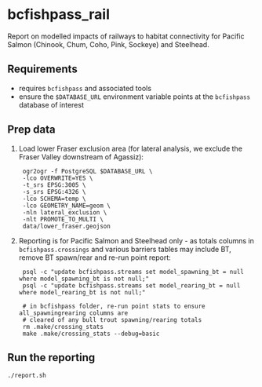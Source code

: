 # bcfishpass_rail

Report on modelled impacts of railways to habitat connectivity for Pacific Salmon (Chinook, Chum, Coho, Pink, Sockeye) and Steelhead.

## Requirements

- requires `bcfishpass` and associated tools
- ensure the `$DATABASE_URL` environment variable points at the `bcfishpass` database of interest

## Prep data

1. Load lower Fraser exclusion area (for lateral analysis, we exclude the Fraser Valley downstream of Agassiz):

        ogr2ogr -f PostgreSQL $DATABASE_URL \
        -lco OVERWRITE=YES \
        -t_srs EPSG:3005 \
        -s_srs EPSG:4326 \
        -lco SCHEMA=temp \
        -lco GEOMETRY_NAME=geom \
        -nln lateral_exclusion \
        -nlt PROMOTE_TO_MULTI \
        data/lower_fraser.geojson


2. Reporting is for Pacific Salmon and Steelhead only - as totals columns in `bcfishpass.crossings` and various barriers tables may include BT, remove BT spawn/rear and re-run point report:

        psql -c "update bcfishpass.streams set model_spawning_bt = null where model_spawning_bt is not null;"
        psql -c "update bcfishpass.streams set model_rearing_bt = null where model_rearing_bt is not null;"

        # in bcfishpass folder, re-run point stats to ensure all_spawningrearing columns are 
        # cleared of any bull trout spawning/rearing totals
        rm .make/crossing_stats
        make .make/crossing_stats --debug=basic



## Run the reporting

    ./report.sh